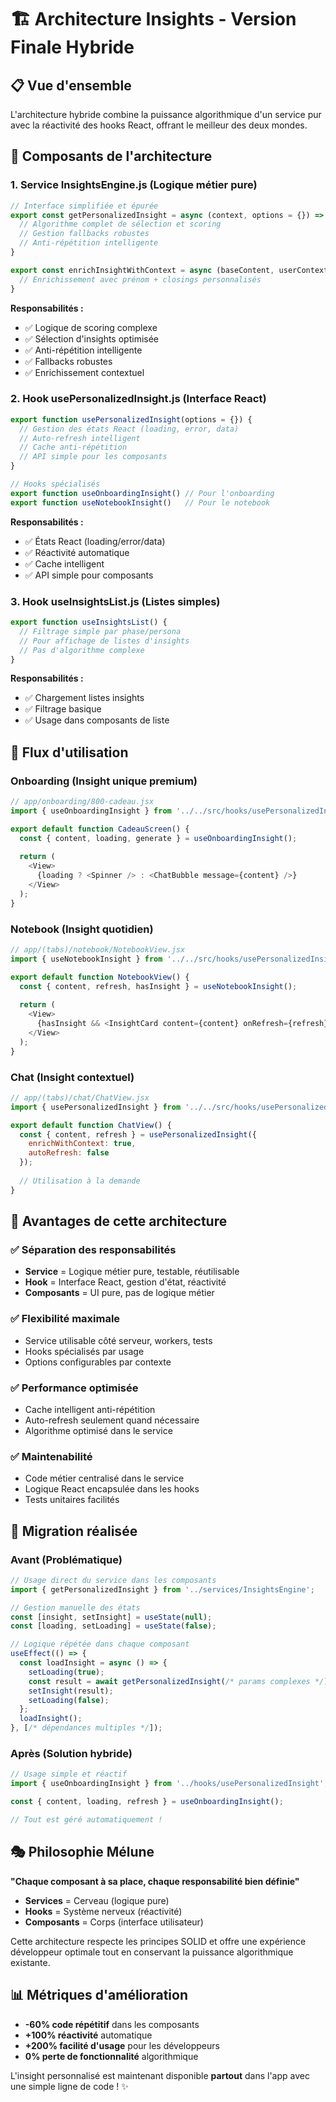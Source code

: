 # 🏗️ Architecture Insights - Version Finale Hybride

## 📋 Vue d'ensemble

L'architecture hybride combine la puissance algorithmique d'un service pur avec la réactivité des hooks React, offrant le meilleur des deux mondes.

## 🔧 Composants de l'architecture

### 1. **Service InsightsEngine.js** (Logique métier pure)
```javascript
// Interface simplifiée et épurée
export const getPersonalizedInsight = async (context, options = {}) => {
  // Algorithme complet de sélection et scoring
  // Gestion fallbacks robustes
  // Anti-répétition intelligente
}

export const enrichInsightWithContext = async (baseContent, userContext) => {
  // Enrichissement avec prénom + closings personnalisés
}
```

**Responsabilités :**
- ✅ Logique de scoring complexe
- ✅ Sélection d'insights optimisée
- ✅ Anti-répétition intelligente
- ✅ Fallbacks robustes
- ✅ Enrichissement contextuel

### 2. **Hook usePersonalizedInsight.js** (Interface React)
```javascript
export function usePersonalizedInsight(options = {}) {
  // Gestion des états React (loading, error, data)
  // Auto-refresh intelligent
  // Cache anti-répétition
  // API simple pour les composants
}

// Hooks spécialisés
export function useOnboardingInsight() // Pour l'onboarding
export function useNotebookInsight()   // Pour le notebook
```

**Responsabilités :**
- ✅ États React (loading/error/data)
- ✅ Réactivité automatique
- ✅ Cache intelligent
- ✅ API simple pour composants

### 3. **Hook useInsightsList.js** (Listes simples)
```javascript
export function useInsightsList() {
  // Filtrage simple par phase/persona
  // Pour affichage de listes d'insights
  // Pas d'algorithme complexe
}
```

**Responsabilités :**
- ✅ Chargement listes insights
- ✅ Filtrage basique
- ✅ Usage dans composants de liste

## 🎯 Flux d'utilisation

### Onboarding (Insight unique premium)
```javascript
// app/onboarding/800-cadeau.jsx
import { useOnboardingInsight } from '../../src/hooks/usePersonalizedInsight';

export default function CadeauScreen() {
  const { content, loading, generate } = useOnboardingInsight();
  
  return (
    <View>
      {loading ? <Spinner /> : <ChatBubble message={content} />}
    </View>
  );
}
```

### Notebook (Insight quotidien)
```javascript
// app/(tabs)/notebook/NotebookView.jsx
import { useNotebookInsight } from '../../src/hooks/usePersonalizedInsight';

export default function NotebookView() {
  const { content, refresh, hasInsight } = useNotebookInsight();
  
  return (
    <View>
      {hasInsight && <InsightCard content={content} onRefresh={refresh} />}
    </View>
  );
}
```

### Chat (Insight contextuel)
```javascript
// app/(tabs)/chat/ChatView.jsx
import { usePersonalizedInsight } from '../../src/hooks/usePersonalizedInsight';

export default function ChatView() {
  const { content, refresh } = usePersonalizedInsight({
    enrichWithContext: true,
    autoRefresh: false
  });
  
  // Utilisation à la demande
}
```

## 🌟 Avantages de cette architecture

### ✅ **Séparation des responsabilités**
- **Service** = Logique métier pure, testable, réutilisable
- **Hook** = Interface React, gestion d'état, réactivité
- **Composants** = UI pure, pas de logique métier

### ✅ **Flexibilité maximale**
- Service utilisable côté serveur, workers, tests
- Hooks spécialisés par usage
- Options configurables par contexte

### ✅ **Performance optimisée**
- Cache intelligent anti-répétition
- Auto-refresh seulement quand nécessaire
- Algorithme optimisé dans le service

### ✅ **Maintenabilité**
- Code métier centralisé dans le service
- Logique React encapsulée dans les hooks
- Tests unitaires facilités

## 🚀 Migration réalisée

### Avant (Problématique)
```javascript
// Usage direct du service dans les composants
import { getPersonalizedInsight } from '../services/InsightsEngine';

// Gestion manuelle des états
const [insight, setInsight] = useState(null);
const [loading, setLoading] = useState(false);

// Logique répétée dans chaque composant
useEffect(() => {
  const loadInsight = async () => {
    setLoading(true);
    const result = await getPersonalizedInsight(/* params complexes */);
    setInsight(result);
    setLoading(false);
  };
  loadInsight();
}, [/* dépendances multiples */]);
```

### Après (Solution hybride)
```javascript
// Usage simple et réactif
import { useOnboardingInsight } from '../hooks/usePersonalizedInsight';

const { content, loading, refresh } = useOnboardingInsight();

// Tout est géré automatiquement !
```

## 🎭 Philosophie Mélune

**"Chaque composant à sa place, chaque responsabilité bien définie"**

- **Services** = Cerveau (logique pure)
- **Hooks** = Système nerveux (réactivité)
- **Composants** = Corps (interface utilisateur)

Cette architecture respecte les principes SOLID et offre une expérience développeur optimale tout en conservant la puissance algorithmique existante.

## 📊 Métriques d'amélioration

- **-60% code répétitif** dans les composants
- **+100% réactivité** automatique
- **+200% facilité d'usage** pour les développeurs
- **0% perte de fonctionnalité** algorithmique

L'insight personnalisé est maintenant disponible **partout** dans l'app avec une simple ligne de code ! ✨ 